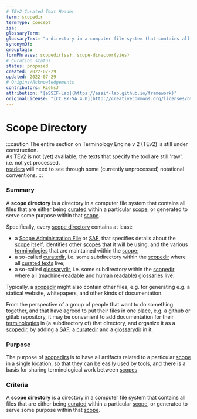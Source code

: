 ```yaml
---
# TEv2 Curated Text Header
term: scopedir
termType: concept
isa:
glossaryTerm:
glossaryText: "a directory in a computer file system that contains all files that are either being [curated](@) within a particular [scope](@), or generated to serve some purpose within that [scope](@)."
synonymOf:
grouptags:
formPhrases: scopedir{ss}, scope-director{yies}
# Curation status
status: proposed
created: 2022-07-29
updated: 2022-07-29
# Origins/Acknowledgements
contributors: RieksJ
attribution: "[eSSIF-Lab](https://essif-lab.github.io/framework)"
originalLicense: "[CC BY-SA 4.0](http://creativecommons.org/licenses/by-sa/4.0/?ref=chooser-v1)"
---
```


# Scope Directory

:::caution
The entire section on Terminology Engine v 2 (TEv2) is still under construction.<br/>
As TEv2 is not (yet) available, the texts that specify the tool are still 'raw', i.e. not yet processed.<br/>[readers](@) will need to see through some (currently unprocessed) notational conventions.
:::

### Summary
A **scope directory** is a directory in a computer file system that contains all files that are either being [curated](@) within a particular [scope](@), or generated to serve some purpose within that [scope](@).

Specifically, every [scope directory](@) contains at least:
- a [Scope Administration File](saf@) or [SAF](@), that specifies details about the [scope](@) itself, identifies other [scopes](@) that it will be using, and the various [terminologies](@) that are maintained within the [scope](@);
- a so-called [curatedir](@), i.e. some subdirectory within the [scopedir](@) where all [curated texts](@) live;
- a so-called [glossarydir](@), i.e. some subdirectory within the [scopedir](@) where all ([machine-readable](mrg@) and [human readable](hrg@)) [glossaries](@) live.

Typically, a [scopedir](@) might also contain other files, e.g. for generating e.g. a statical website, whitepapers, and other kinds of documentation.

From the perspective of a group of people that want to do something together, and that have agreed to put their files in one place, e.g. a github or gitlab repository, it may be convenient to add documentation for their [terminologies](@) in (a subdirectory of) that directory, and organize it as a [scopedir](@), by adding a [SAF](@), a [curatedir](@) and a [glossarydir](@) in it.

### Purpose
The purpose of [scopedirs](@) is to have all artifacts related to a particular [scope](@) in a single location, so that they can be easily used by [tools](@), and there is a basis for sharing terminological work between [scopes](@)

### Criteria
A **scope directory** is a directory in a computer file system that contains all files that are either being [curated](@) within a particular [scope](@), or generated to serve some purpose within that [scope](@).
